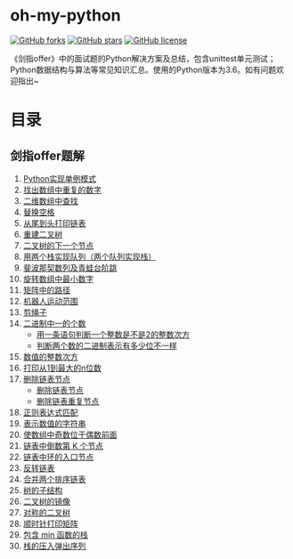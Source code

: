 oh-my-python
============
[![GitHub forks](https://img.shields.io/github/forks/lesywix/oh-my-python.svg)](https://github.com/lesywix/oh-my-python/network)
[![GitHub stars](https://img.shields.io/github/stars/lesywix/oh-my-python.svg)](https://github.com/lesywix/oh-my-python/stargazers)
[![GitHub license](https://img.shields.io/github/license/lesywix/oh-my-python.svg)](https://github.com/lesywix/oh-my-python/blob/master/LICENSE)

《剑指offer》中的面试题的Python解决方案及总结，包含unittest单元测试；Python数据结构与算法等常见知识汇总。使用的Python版本为3.6。如有问题欢迎指出~

# 目录
## 剑指offer题解
1. [Python实现单例模式](002-singleton/)
2. [找出数组中重复的数字](003-数组中重复的数字/)
3. [二维数组中查找](004-二维数组中查找/)
4. [替换空格](005-替换空格/)
5. [从尾到头打印链表](006-从尾到头打印链表/)
6. [重建二叉树](007-重建二叉树/)
7. [二叉树的下一个节点](008-二叉树的下一个节点/)
8. [用两个栈实现队列（两个队列实现栈）](009-用两个栈实现队列（两个队列实现栈）/)
9. [斐波那契数列及青蛙台阶跳](010-斐波那契数列/)
10. [旋转数组中最小数字](011-旋转数组中最小数字/)
11. [矩阵中的路径](012-矩阵中的路径/)
12. [机器人运动范围](013-机器人运动范围/)
13. [剪绳子](014-剪绳子/)
14. [二进制中一的个数](015-二进制中一的个数/)
    * [用一条语句判断一个整数是不是2的整数次方](015-二进制中一的个数/relevant1.py)
    * [判断两个数的二进制表示有多少位不一样](015-二进制中一的个数/relevant2.py)
16. [数值的整数次方](016-数值的整数次方/power.py)
17. [打印从1到最大的n位数](017-打印从1到最大的n位数/print_max.py)
18. [删除链表节点](018-删除链表节点/)
    * [删除链表节点](018-删除链表节点/delete_node.py)
    * [删除链表重复节点](018-删除链表节点/delete_duplicate_node.py)
19. [正则表达式匹配](019-正则表达式匹配/re_fullmatch.py)
20. [表示数值的字符串](020-表示数值的字符串/is_numeric.py)
21. [使数组中奇数位于偶数前面](021-使数组中奇数位于偶数前面/resort.py)
22. [链表中倒数第 K 个节点](022-链表中倒数第k个节点/knode.py)
23. [链表中环的入口节点](023-链表中环的入口节点/meeting_node.py)
24. [反转链表](024-反转链表/reverse_node.py)
25. [合并两个排序链表](025-合并两个排序的链表/merge_sorted_node.py)
26. [树的子结构](026-树的子结构/sub_structure_tree.py)
27. [二叉树的镜像](027-二叉树的镜像/mirror_of_binary_tree.py)
28. [对称的二叉树](028-对称的二叉树/is_symmetrical.py)
29. [顺时针打印矩阵](029-顺时针打印矩阵/print_metrix.py)
30. [包含 min 函数的栈](030-包含min函数的栈/min_stack.py)
31. [栈的压入弹出序列](031-栈的压入弹出序列/stack_pop_push_order.py)
